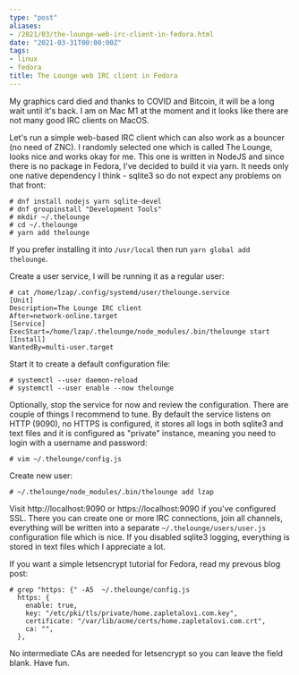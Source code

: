 ```yaml
---
type: "post"
aliases:
- /2021/03/the-lounge-web-irc-client-in-fedora.html
date: "2021-03-31T00:00:00Z"
tags:
- linux
- fedora
title: The Lounge web IRC client in Fedora
---
```


My graphics card died and thanks to COVID and Bitcoin, it will be a long wait
until it's back. I am on Mac M1 at the moment and it looks like there are not
many good IRC clients on MacOS.

Let's run a simple web-based IRC client which can also work as a bouncer (no
need of ZNC). I randomly selected one which is called The Lounge, looks nice
and works okay for me. This one is written in NodeJS and since there is no
package in Fedora, I've decided to build it via yarn. It needs only one native
dependency I think - sqlite3 so do not expect any problems on that front:

    # dnf install nodejs yarn sqlite-devel
    # dnf groupinstall "Development Tools"
    # mkdir ~/.thelounge
    # cd ~/.thelounge
    # yarn add thelounge

If you prefer installing it into `/usr/local` then run `yarn global add
thelounge`.

Create a user service, I will be running it as a regular user:

    # cat /home/lzap/.config/systemd/user/thelounge.service
    [Unit]
    Description=The Lounge IRC client
    After=network-online.target
    [Service]
    ExecStart=/home/lzap/.thelounge/node_modules/.bin/thelounge start
    [Install]
    WantedBy=multi-user.target

Start it to create a default configuration file:

    # systemctl --user daemon-reload
    # systemctl --user enable --now thelounge

Optionally, stop the service for now and review the configuration. There are
couple of things I recommend to tune. By default the service listens on HTTP
(9090), no HTTPS is configured, it stores all logs in both sqlite3 and text
files and it is configured as "private" instance, meaning you need to login
with a username and password:

    # vim ~/.thelounge/config.js

Create new user:

    # ~/.thelounge/node_modules/.bin/thelounge add lzap

Visit http://localhost:9090 or https://localhost:9090 if you've configured SSL.
There you can create one or more IRC connections, join all channels, everything
will be written into a separate `~/.thelounge/users/user.js` configuration file
which is nice. If you disabled sqlite3 logging, everything is stored in text
files which I appreciate a lot.

If you want a simple letsencrypt tutorial for Fedora, read my prevous blog
post:

    # grep "https: {" -A5  ~/.thelounge/config.js
      https: {
        enable: true,
        key: "/etc/pki/tls/private/home.zapletalovi.com.key",
        certificate: "/var/lib/acme/certs/home.zapletalovi.com.crt",
        ca: "",
      },

No intermediate CAs are needed for letsencrypt so you can leave the field
blank. Have fun.
